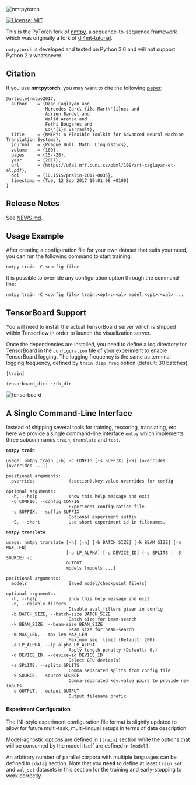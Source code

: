 ![nmtpytorch](https://github.com/lium-lst/nmtpytorch/blob/master/docs/logo.png?raw=true "nmtpytorch")

[![License: MIT](https://img.shields.io/badge/License-MIT-yellow.svg)](https://opensource.org/licenses/MIT)

This is the PyTorch fork of [nmtpy](https://github.com/lium-lst/nmtpy),
a sequence-to-sequence framework which was originally a fork of
[dl4mt-tutorial](https://github.com/nyu-dl/dl4mt-tutorial).

`nmtpytorch` is developed and tested on Python 3.6 and will not support
Python 2.x whatsoever.

## Citation

If you use **nmtpytorch**, you may want to cite the following [paper](https://ufal.mff.cuni.cz/pbml/109/art-caglayan-et-al.pdf):
```
@article{nmtpy2017,
  author    = {Ozan Caglayan and
               Mercedes Garc\'{i}a-Mart\'{i}nez and
               Adrien Bardet and
               Walid Aransa and
               Fethi Bougares and
               Lo\"{i}c Barrault},
  title     = {NMTPY: A Flexible Toolkit for Advanced Neural Machine Translation Systems},
  journal   = {Prague Bull. Math. Linguistics},
  volume    = {109},
  pages     = {15--28},
  year      = {2017},
  url       = {https://ufal.mff.cuni.cz/pbml/109/art-caglayan-et-al.pdf},
  doi       = {10.1515/pralin-2017-0035},
  timestamp = {Tue, 12 Sep 2017 10:01:08 +0100}
}
```

## Release Notes

See [NEWS.md](NEWS.md).

## Usage Example

After creating a configuration file for your own dataset that suits your need,
you can run the following command to start training:

```
nmtpy train -C <config file>
```

It is possible to override any configuration option through the command-line:

```
nmtpy train -C <config file> train.<opt>:<val> model.<opt>:<val> ...
```

## TensorBoard Support

You will need to install the actual TensorBoard server which is shipped
within Tensorflow in order to launch the visualization server.

Once the dependencies are installed, you need to define a log directory for
TensorBoard in the `configuration` file of your experiment to enable
TensorBoard logging. The logging frequency is the same as terminal logging
frequency, defined by `train.disp_freq` option (default: 30 batches).

```
[train]
..
tensorboard_dir: ~/tb_dir
```

![tensorboard](https://github.com/lium-lst/nmtpytorch/blob/master/docs/tensorboard.png?raw=true "tensorboard")


## A Single Command-Line Interface

Instead of shipping several tools for training, rescoring, translating, etc.
here we provide a single command-line interface `nmtpy` which implements
three subcommands `train`, `translate` and `test`.

**`nmtpy train`**

```
usage: nmtpy train [-h] -C CONFIG [-s SUFFIX] [-S] [overrides [overrides ...]]

positional arguments:
  overrides             (section).key:value overrides for config

optional arguments:
  -h, --help            show this help message and exit
  -C CONFIG, --config CONFIG
                        Experiment configuration file
  -s SUFFIX, --suffix SUFFIX
                        Optional experiment suffix.
  -S, --short           Use short experiment id in filenames.
```

**`nmtpy translate`**
```
usage: nmtpy translate [-h] [-n] [-b BATCH_SIZE] [-k BEAM_SIZE] [-m MAX_LEN]
                       [-a LP_ALPHA] [-d DEVICE_ID] (-s SPLITS | -S SOURCE) -o
                       OUTPUT
                       models [models ...]

positional arguments:
  models                Saved model/checkpoint file(s)

optional arguments:
  -h, --help            show this help message and exit
  -n, --disable-filters
                        Disable eval_filters given in config
  -b BATCH_SIZE, --batch-size BATCH_SIZE
                        Batch size for beam-search
  -k BEAM_SIZE, --beam-size BEAM_SIZE
                        Beam size for beam-search
  -m MAX_LEN, --max-len MAX_LEN
                        Maximum seq. limit (Default: 200)
  -a LP_ALPHA, --lp-alpha LP_ALPHA
                        Apply length-penalty (Default: 0.)
  -d DEVICE_ID, --device-id DEVICE_ID
                        Select GPU device(s)
  -s SPLITS, --splits SPLITS
                        Comma separated splits from config file
  -S SOURCE, --source SOURCE
                        Comma-separated key:value pairs to provide new inputs.
  -o OUTPUT, --output OUTPUT
                        Output filename prefix
```

#### Experiment Configuration

The INI-style experiment configuration file format is slightly updated to
allow for future multi-task, multi-lingual setups in terms of data description.

Model-agnostic options are defined in `[train]` section while the options
that will be consumed by the model itself are defined in `[model]`.

An arbitrary number of parallel corpora with multiple languages can be defined
in `[data]` section. Note that you **need** to define at least
`train_set` and `val_set` datasets in this section for the training and
early-stopping to work correctly.
